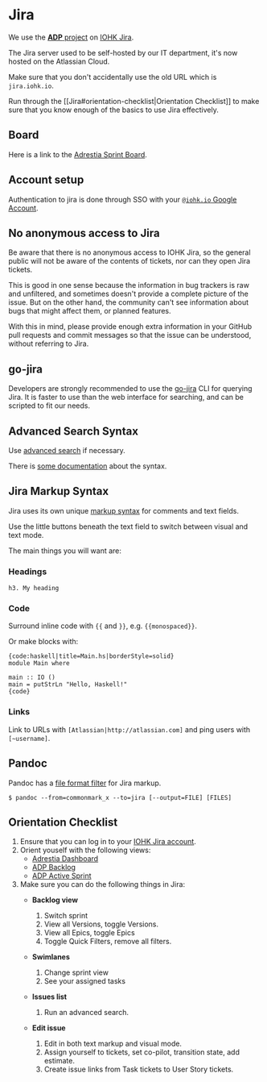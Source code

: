 # Jira

We use the [**ADP** project](https://input-output.atlassian.net/browse/ADP) on
[IOHK Jira](https://input-output.atlassian.net/issues/).

The Jira server used to be self-hosted by our IT department, it's now
hosted on the Atlassian Cloud.

Make sure that you don't accidentally use the old URL which is `jira.iohk.io`.

Run through the [[Jira#orientation-checklist|Orientation Checklist]] to make sure
that you know enough of the basics to use Jira effectively.

## Board

Here is a link to the [Adrestia Sprint Board][board].

[board]: https://input-output.atlassian.net/jira/software/c/projects/ADP/boards/231
[dashboard]: https://input-output.atlassian.net/jira/dashboards/10143
[backlog]: https://input-output.atlassian.net/jira/software/c/projects/ADP/boards/231/backlog?issueLimit=1000

## Account setup

Authentication to jira is done through SSO with your
[`@iohk.io` Google Account](https://accounts.google.com).

## No anonymous access to Jira

Be aware that there is no anonymous access to IOHK Jira, so the
general public will not be aware of the contents of tickets, nor can
they open Jira tickets.

This is good in one sense because the information in bug trackers is
raw and unfiltered, and sometimes doesn't provide a complete picture
of the issue. But on the other hand, the community can't see
information about bugs that might affect them, or planned features.

With this in mind, please provide enough extra information in your
GitHub pull requests and commit messages so that the issue can be
understood, without referring to Jira.

## go-jira

Developers are strongly recommended to use the
[go-jira](https://github.com/go-jira/jira) CLI for querying Jira. It
is faster to use than the web interface for searching, and can be
scripted to fit our needs.

## Advanced Search Syntax

Use [advanced search](https://input-output.atlassian.net/issues/?jql=project%20%3D%20adp%20AND%20text%20~%20%22HELLO%22%20ORDER%20BY%20created%20DESC) if necessary.

There is [some documentation][advanced-search-docs] about the syntax.

[advanced-search-docs]: https://docs.atlassian.com/jira/jsw-docs-0815/Advanced+searching

## Jira Markup Syntax

Jira uses its own unique [markup syntax][syntax] for comments and text fields.

Use the little buttons beneath the text field to switch between visual and text mode.

The main things you will want are:

### Headings

```jira
h3. My heading
```

### Code

Surround inline code with `{{` and `}}`, e.g. `{{monospaced}}`.

Or make blocks with:

```jira
{code:haskell|title=Main.hs|borderStyle=solid}
module Main where

main :: IO ()
main = putStrLn "Hello, Haskell!"
{code}
```

### Links

Link to URLs with `[Atlassian|http://atlassian.com]` and ping users with
`[~username]`.

[syntax]: https://jira.atlassian.com/secure/WikiRendererHelpAction.jspa?section=all

## Pandoc

Pandoc has a [file format filter][pandoc] for Jira markup.

```shell-session
$ pandoc --from=commonmark_x --to=jira [--output=FILE] [FILES]
```

[pandoc]: https://pandoc.org/MANUAL.html#general-options

## Orientation Checklist

1. Ensure that you can log in to your [IOHK Jira account](https://input-output.atlassian.net).
2. Orient youself with the following views:
     - [Adrestia Dashboard][dashboard]
     - [ADP Backlog][backlog]
     - [ADP Active Sprint][board]
3. Make sure you can do the following things in Jira:
   - **Backlog view**

       1. Switch sprint
       2. View all Versions, toggle Versions.
       3. View all Epics, toggle Epics
       4. Toggle Quick Filters, remove all filters.

   - **Swimlanes**
   
       1. Change sprint view
       2. See your assigned tasks

   - **Issues list**
   
       1. Run an advanced search.

   - **Edit issue**
   
       1. Edit in both text markup and visual mode.
       2. Assign yourself to tickets, set co-pilot, transition state, add estimate.
       3. Create issue links from Task tickets to User Story tickets.
